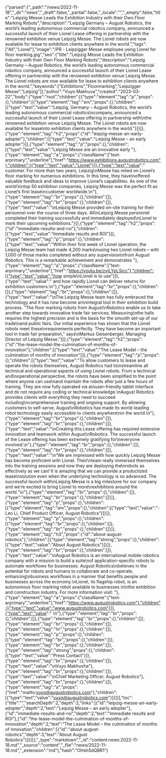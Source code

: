 {"parsed":{"_path":"/news/2022-11-18","_dir":"news","_draft":false,"_partial":false,"_locale":"","_empty":false,"title":"Leipzig Messe Leads the Exhibition Industry with their Own Floor Marking Robots","description":"Leipzig Germany – August Robotics, the world’s leading autonomous commercial robotics company, announced a successful launch of their Lionel Lease offering in partnership with the renowned exhibition venue Leipzig Messe. The Lionel robots are now available for lease to exhibition clients anywhere in the world.","tags":["All","Lionel"],"image":"/PR - Leipzigger Messe employee using Lionel for floor marking.jpg","seo":{"title":"Leipzig Messe Leads the Exhibition Industry with their Own Floor Marking Robots","description":"Leipzig Germany – August Robotics, the world’s leading autonomous commercial robotics company, announced a successful launch of their Lionel Lease offering in partnership with the renowned exhibition venue Leipzig Messe. The Lionel robots are now available for lease to exhibition clients anywhere in the world.","keywords":["Exhibitions","Floormarking","Leipzigger Messe","Leipzig"]},"author":"Vuyo Makhuva","created":"2023-03-22","body":{"type":"root","children":[{"type":"element","tag":"p","props":{},"children":[{"type":"element","tag":"em","props":{},"children":[{"type":"text","value":"Leipzig, Germany – August Robotics, the world’s leading autonomous commercial robotics\ncompany, announced a successful launch of their Lionel Lease offering in partnership with\nthe renowned exhibition venue Leipzig Messe. The Lionel robots are now available for lease\nto exhibition clients anywhere in the world."}]}]},{"type":"element","tag":"h2","props":{"id":"leipzig-messe-an-early-adopter"},"children":[{"type":"text","value":"Leipzig Messe – an early adopter"}]},{"type":"element","tag":"p","props":{},"children":[{"type":"text","value":"Leipzig Messe are an innovative early "},{"type":"element","tag":"a","props":{"className":["text-arprimary","underline"],"href":"https://www.exhibitions.augustrobotics.com"},"children":[{"type":"text","value":"Lionel"}]},{"type":"text","value":" customer. For more than two years, Leipzig\nMesse has relied on Lionel’s floor marking for numerous exhibitions. In this time, they have\noffered valuable feedback and ideas to improve Lionel’s capabilities. As one of the world’s\ntop 50 exhibition companies, Leipzig Messe was the perfect fit as Lionel’s first lease\ncustomer worldwide.\n"},{"type":"element","tag":"br","props":{},"children":[]},{"type":"element","tag":"br","props":{},"children":[]},{"type":"text","value":"\nLeipzig Messe provided on-site training for their personnel over the course of three days. All\nLeipzig Messe personnel completed their training successfully and immediately deployed\nLionel to mark their upcoming exhibitions."}]},{"type":"element","tag":"h2","props":{"id":"immediate-results-and-roi"},"children":[{"type":"text","value":"Immediate results and ROI"}]},{"type":"element","tag":"p","props":{},"children":[{"type":"text","value":"Within their first week of Lionel operation, the Leipzig Messe team had made 4,200 marks\nusing two Lionel robots – with 1,000 of those marks completed without any supervision\nfrom August Robotics. This is a remarkable achievement and demonstrates "},{"type":"element","tag":"a","props":{"className":["text-arprimary","underline"],"href":"https://youtu.be/zyjLYpLSicc"},"children":[{"type":"text","value":"how simple\nLionel is to use"}]},{"type":"text","value":" and how rapidly Lionel can deliver returns for exhibition customers.\n"},{"type":"element","tag":"br","props":{},"children":[]},{"type":"element","tag":"br","props":{},"children":[]},{"type":"text","value":"\nThe Leipzig Messe team has fully embraced the technology and it has now become an\nintegral tool in their exhibition build process. “The floor marking robots from August\nRobotics enable us to take another step towards innovative trade fair services. Measuring\nthe halls requires the highest precision and is the basis for the smooth set-up of our trade\nand public fairs. Our initial experience has shown that the Lionel robots meet these\nrequirements perfectly. They have become an important tool in trade fair preparation,\" says\nMarkus Geisenberger, Managing Director of Leipzig Messe."}]},{"type":"element","tag":"h2","props":{"id":"the-lease-model-the-culmination-of-months-of-innovation"},"children":[{"type":"text","value":"The Lease Model – the culmination of months of innovation"}]},{"type":"element","tag":"p","props":{},"children":[{"type":"text","value":"To allow customers to lease and operate the robots themselves, August Robotics had to\nstreamline all technical and operational aspects of using Lionel robots. From a technical and\noperational perspective, the robots have been simplified to the point where anyone can use\nand maintain the robots after just a few hours of training. They are now fully operated via a\nuser-friendly tablet interface and do not require any coding or technical knowledge.\nAugust Robotics provides clients with everything they need to succeed including\ncomprehensive training and ongoing support. By allowing customers to self-serve, August\nRobotics has made its world-leading robot technology easily accessible to clients anywhere\nin the world.\n"},{"type":"element","tag":"br","props":{},"children":[]},{"type":"element","tag":"br","props":{},"children":[]},{"type":"text","value":"\nCreating this Lease offering has required extensive innovation and teamwork within August\nRobotics. The successful launch of the Lease offering has been extremely gratifying for\neveryone involved.\n"},{"type":"element","tag":"br","props":{},"children":[]},{"type":"element","tag":"br","props":{},"children":[]},{"type":"text","value":"\n“We are impressed with how quickly Leipzig Messe has become proficient with Lionel. Their\nteam really immersed themselves into the training sessions and now they are deploying the\nrobots as effectively as we can! It is amazing that we can provide a productized lease\nsolution even when the underlying technology is so advanced. The successful launch with\nLeipzig Messe is a big milestone for our company and we’re excited to bring Lionel to more\nexhibitions around the world.”\n"},{"type":"element","tag":"br","props":{},"children":[]},{"type":"element","tag":"br","props":{},"children":[]}]},{"type":"element","tag":"p","props":{},"children":[{"type":"element","tag":"em","props":{},"children":[{"type":"text","value":"- Leo Li, Chief Product Officer, August Robotics"}]}]},{"type":"element","tag":"p","props":{},"children":[{"type":"element","tag":"br","props":{},"children":[]},{"type":"element","tag":"br","props":{},"children":[]}]},{"type":"element","tag":"h3","props":{"id":"about-august-robotics"},"children":[{"type":"element","tag":"strong","props":{},"children":[{"type":"text","value":"About August Robotics"}]}]},{"type":"element","tag":"br","props":{},"children":[]},{"type":"text","value":"\nAugust Robotics is an international mobile robotics company with a mission to build a suite\nof application-specific robots to automate workflows for businesses. August Robotics\nbelieves in the potential for robots and humans to collaborate and co-operate, enhancing\nbusiness workflows in a manner that benefits people and businesses across the economy.\nLionel, its flagship robot, is an autonomous floor marking robot available to businesses in\nthe exhibition and construction industry. For more information visit: "},{"type":"element","tag":"a","props":{"className":["text-arprimary","underline"],"href":"https://www.augustrobotics.com"},"children":[{"type":"text","value":"www.augustrobotics.com"}]},{"type":"text","value":" \n"},{"type":"element","tag":"br","props":{},"children":[]},{"type":"element","tag":"br","props":{},"children":[]},{"type":"element","tag":"br","props":{},"children":[]},{"type":"element","tag":"hr","props":{},"children":[]},{"type":"element","tag":"p","props":{},"children":[{"type":"element","tag":"br","props":{},"children":[]},{"type":"element","tag":"br","props":{},"children":[]},{"type":"element","tag":"strong","props":{},"children":[{"type":"text","value":"Press Contact"}]},{"type":"element","tag":"br","props":{},"children":[]},{"type":"text","value":"\nVuyo Makhuvha"},{"type":"element","tag":"br","props":{},"children":[]},{"type":"text","value":"\nChief Marketing Officer, August Robotics"},{"type":"element","tag":"br","props":{},"children":[]},{"type":"element","tag":"a","props":{"href":"mailto:vuyo@augustrobotics.com"},"children":[{"type":"text","value":"vuyo@augustrobotics.com"}]}]}],"toc":{"title":"","searchDepth":2,"depth":2,"links":[{"id":"leipzig-messe-an-early-adopter","depth":2,"text":"Leipzig Messe – an early adopter"},{"id":"immediate-results-and-roi","depth":2,"text":"Immediate results and ROI"},{"id":"the-lease-model-the-culmination-of-months-of-innovation","depth":2,"text":"The Lease Model – the culmination of months of innovation","children":[{"id":"about-august-robotics","depth":3,"text":"About August Robotics"}]}]}},"_type":"markdown","_id":"content:news:2022-11-18.md","_source":"content","_file":"news/2022-11-18.md","_extension":"md"},"hash":"OHsh5dQBR1"}